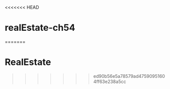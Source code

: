 <<<<<<< HEAD
# realEstate-ch54
=======
# RealEstate
>>>>>>> ed90b56e5a78579ad47590951604ff63e238a5cc
